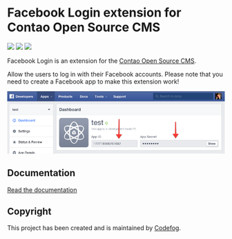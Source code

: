 # Facebook Login extension for Contao Open Source CMS

![](https://img.shields.io/packagist/v/codefog/contao-facebook_login.svg)
![](https://img.shields.io/packagist/l/codefog/contao-facebook_login.svg)
![](https://img.shields.io/packagist/dt/codefog/contao-facebook_login.svg)

Facebook Login is an extension for the [Contao Open Source CMS](https://contao.org).

Allow the users to log in with their Facebook accounts. Please note that you need to create a Facebook app to make 
this extension work!

![](docs/images/preview.png)

## Documentation

[Read the documentation](docs/README.md)

## Copyright

This project has been created and is maintained by [Codefog](https://codefog.pl).
